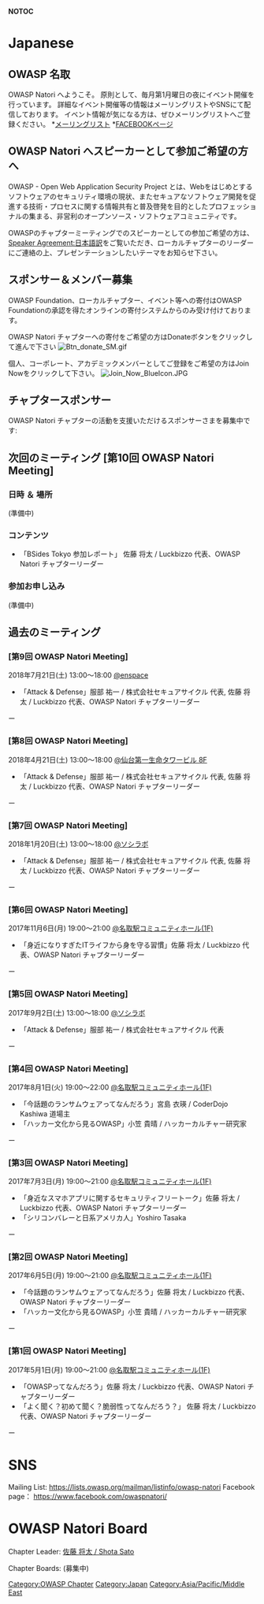 __NOTOC__

# Japanese

## OWASP 名取

OWASP Natori へようこそ。
原則として、毎月第1月曜日の夜にイベント開催を行っています。
詳細なイベント開催等の情報はメーリングリストやSNSにて配信しております。
イベント情報が気になる方は、ぜひメーリングリストへご登録ください。
\*[メーリングリスト](https://lists.owasp.org/mailman/listinfo/owasp-natori)
\*[FACEBOOKページ](https://www.facebook.com/owaspnatori/)

## OWASP Natori へスピーカーとして参加ご希望の方へ

OWASP - Open Web Application Security Project
とは、Webをはじめとするソフトウェアのセキュリティ環境の現状、またセキュアなソフトウェア開発を促進する技術・プロセスに関する情報共有と普及啓発を目的としたプロフェッショナルの集まる、非営利のオープンソース・ソフトウェアコミュニティです。

OWASPのチャプターミーティングでのスピーカーとしての参加ご希望の方は、 [Speaker
Agreement:日本語訳](https://goo.gl/5HwSXP)をご覧いただき、ローカルチャプターのリーダーにご連絡の上、プレゼンテーションしたいテーマをお知らせ下さい。

## スポンサー＆メンバー募集

OWASP Foundation、ローカルチャプター、イベント等への寄付はOWASP
Foundationの承認を得たオンラインの寄付システムからのみ受け付けております。

OWASP Natori チャプターへの寄付をご希望の方はDonateボタンをクリックして進んで下さい
![Btn_donate_SM.gif](Btn_donate_SM.gif "Btn_donate_SM.gif")

個人、コーポレート、アカデミックメンバーとしてご登録をご希望の方はJoin Nowをクリックして下さい。
![Join_Now_BlueIcon.JPG](Join_Now_BlueIcon.JPG
"Join_Now_BlueIcon.JPG")

## チャプタースポンサー

OWASP Natori チャプターの活動を支援いただけるスポンサーさまを募集中です:

## 次回のミーティング \[第10回 OWASP Natori Meeting\]

### 日時 ＆ 場所

(準備中)

### コンテンツ

  - 「BSides Tokyo 参加レポート」 佐藤 将太 / Luckbizzo 代表、OWASP Natori チャプターリーダー

### 参加お申し込み

(準備中)

## 過去のミーティング

### **\[第9回 OWASP Natori Meeting\]**

2018年7月21日(土) 13:00～18:00 [@enspace](https://www.enspace.work/)

  - 「Attack & Defense」服部 祐一 / 株式会社セキュアサイクル 代表, 佐藤 将太 / Luckbizzo
    代表、OWASP Natori チャプターリーダー

ー

### **\[第8回 OWASP Natori Meeting\]**

2018年4月21日(土) 13:00～18:00
[@仙台第一生命タワービル 8F](https://www.membersedge.co.jp/)

  - 「Attack & Defense」服部 祐一 / 株式会社セキュアサイクル 代表, 佐藤 将太 / Luckbizzo
    代表、OWASP Natori チャプターリーダー

ー

### **\[第7回 OWASP Natori Meeting\]**

2018年1月20日(土) 13:00～18:00 [@ソシラボ](http://socilabo.com)

  - 「Attack & Defense」服部 祐一 / 株式会社セキュアサイクル 代表, 佐藤 将太 / Luckbizzo
    代表、OWASP Natori チャプターリーダー

ー

### **\[第6回 OWASP Natori Meeting\]**

2017年11月6日(月) 19:00～21:00
[@名取駅コミュニティホール(1F)](http://www.natori-machidukuri.com/oshirase/hall.html)

  - 「身近になりすぎたITライフから身を守る習慣」佐藤 将太 / Luckbizzo 代表、OWASP Natori チャプターリーダー

ー

### \[第5回 OWASP Natori Meeting\]

2017年9月2日(土) 13:00～18:00 [@ソシラボ](http://socilabo.com)

  - 「Attack & Defense」服部 祐一 / 株式会社セキュアサイクル 代表

ー

### \[第4回 OWASP Natori Meeting\]

2017年8月1日(火) 19:00～22:00
[@名取駅コミュニティホール(1F)](http://www.natori-machidukuri.com/oshirase/hall.html)

  - 「今話題のランサムウェアってなんだろう」宮島 衣瑛 / CoderDojo Kashiwa 道場主
  - 「ハッカー文化から見るOWASP」小笠 貴晴 / ハッカーカルチャー研究家

ー

### \[第3回 OWASP Natori Meeting\]

2017年7月3日(月) 19:00～21:00
[@名取駅コミュニティホール(1F)](http://www.natori-machidukuri.com/oshirase/hall.html)

  - 「身近なスマホアプリに関するセキュリティフリートーク」佐藤 将太 / Luckbizzo 代表、OWASP Natori
    チャプターリーダー
  - 「シリコンバレーと日系アメリカ人」Yoshiro Tasaka

ー

### \[第2回 OWASP Natori Meeting\]

2017年6月5日(月) 19:00～21:00
[@名取駅コミュニティホール(1F)](http://www.natori-machidukuri.com/oshirase/hall.html)

  - 「今話題のランサムウェアってなんだろう」佐藤 将太 / Luckbizzo 代表、OWASP Natori チャプターリーダー
  - 「ハッカー文化から見るOWASP」小笠 貴晴 / ハッカーカルチャー研究家

ー

### \[第1回 OWASP Natori Meeting\]

2017年5月1日(月) 19:00～21:00
[@名取駅コミュニティホール(1F)](http://www.natori-machidukuri.com/oshirase/hall.html)

  - 「OWASPってなんだろう」佐藤 将太 / Luckbizzo 代表、OWASP Natori チャプターリーダー
  - 「よく聞く？初めて聞く？脆弱性ってなんだろう？」 佐藤 将太 / Luckbizzo 代表、OWASP Natori チャプターリーダー

ー

# SNS

Mailing List: <https://lists.owasp.org/mailman/listinfo/owasp-natori>
Facebook page： <https://www.facebook.com/owaspnatori/>

# OWASP Natori Board

Chapter Leader:
[佐藤 将太 / Shota Sato](mailto:shota.sato@owasp.org)

Chapter Boards:
(募集中)

<headertabs></headertabs>

[Category:OWASP Chapter](Category:OWASP_Chapter "wikilink")
[Category:Japan](Category:Japan "wikilink")
[Category:Asia/Pacific/Middle
East](Category:Asia/Pacific/Middle_East "wikilink")